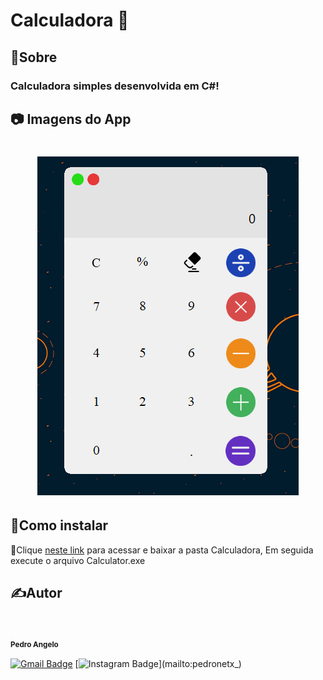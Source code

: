 # Calculadora 🧮

## 📌Sobre

<h3>Calculadora simples desenvolvida em C#!</h3>

## 📷 Imagens do App
<h1 align="center">    
<img src="modelo/Captura de tela 2021-05-17 210747.png"></img>
</h1>

## 🧰Como instalar

<p>📁Clique <a href="https://drive.google.com/drive/folders/1rJdwv_APiHv3hoTLnxsmq7z427w--XX4?usp=sharing">neste link</a> para acessar e baixar a pasta Calculadora,
Em seguida execute o arquivo Calculator.exe</p>

## ✍️Autor

<img style="border-radius: 50%;" src="https://avatars.githubusercontent.com/u/75538299?s=400&u=6b4c05cc5a8ffc1d43e1b16a44c244b62f1592df&v=4" width="100px;" alt=""/>
<sub><b><h4>Pedro Angelo</h4></b></sub> 

[![Gmail Badge](https://img.shields.io/badge/-pedroroangelo2002@gmail.com-c14438?style=flat-square&logo=Gmail&logoColor=white&link=mailto:pedroroangelo2002@gmail.com)](mailto:pedroroangelo2002@gmail.com)
[![Instagram Badge](https://img.shields.io/badge/-pedronetx_-c14438?style=flat-square&logo=Instagram&logoColor=white&link=mailtopedronetx_)](mailto:pedronetx_)
